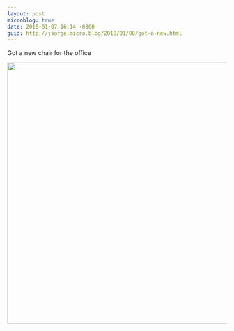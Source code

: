 ```yaml
---
layout: post
microblog: true
date: 2018-01-07 16:14 -0800
guid: http://jsorge.micro.blog/2018/01/08/got-a-new.html
---
```

Got a new chair for the office

<img src="http://mb.jsorge.net/uploads/2018/afdabd06fb.jpg" width="600" height="600" />
